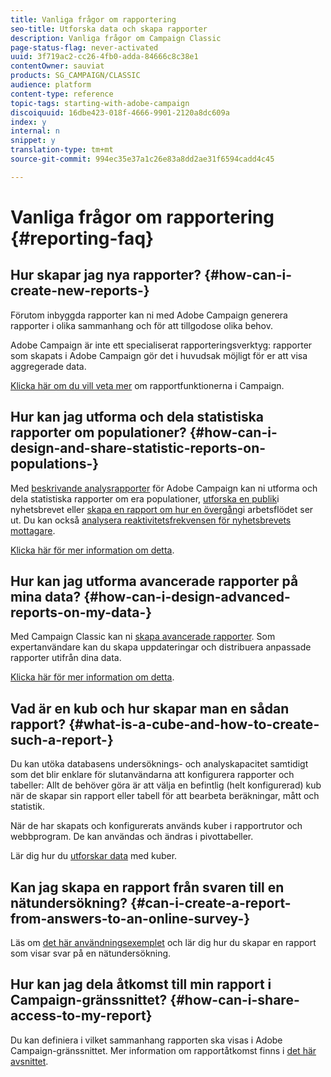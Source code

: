 ```yaml
---
title: Vanliga frågor om rapportering
seo-title: Utforska data och skapa rapporter
description: Vanliga frågor om Campaign Classic
page-status-flag: never-activated
uuid: 3f719ac2-cc26-4fb0-adda-84666c8c38e1
contentOwner: sauviat
products: SG_CAMPAIGN/CLASSIC
audience: platform
content-type: reference
topic-tags: starting-with-adobe-campaign
discoiquuid: 16dbe423-018f-4666-9901-2120a8dc609a
index: y
internal: n
snippet: y
translation-type: tm+mt
source-git-commit: 994ec35e37a1c26e83a8dd2ae31f6594cadd4c45

---
```



# Vanliga frågor om rapportering {#reporting-faq}

## Hur skapar jag nya rapporter? {#how-can-i-create-new-reports-}

Förutom inbyggda rapporter kan ni med Adobe Campaign generera rapporter i olika sammanhang och för att tillgodose olika behov.

Adobe Campaign är inte ett specialiserat rapporteringsverktyg: rapporter som skapats i Adobe Campaign gör det i huvudsak möjligt för er att visa aggregerade data.

[Klicka här om du vill veta mer](../../reporting/using/about-adobe-campaign-reporting-tools.md) om rapportfunktionerna i Campaign.

## Hur kan jag utforma och dela statistiska rapporter om populationer? {#how-can-i-design-and-share-statistic-reports-on-populations-}

Med [beskrivande analysrapporter](../../reporting/using/about-descriptive-analysis.md) för Adobe Campaign kan ni utforma och dela statistiska rapporter om era populationer, [utforska en publik](../../reporting/using/use-cases.md#analyzing-a-population)i nyhetsbrevet eller [skapa en rapport om hur en övergång](../../reporting/using/use-cases.md#analyzing-a-transition-target-in-a-workflow)i arbetsflödet ser ut. Du kan också [analysera reaktivitetsfrekvensen för nyhetsbrevets mottagare](../../reporting/using/use-cases.md#analyzing-recipient-tracking-logs).

[Klicka här för mer information om detta](../../reporting/using/about-descriptive-analysis.md).

## Hur kan jag utforma avancerade rapporter på mina data? {#how-can-i-design-advanced-reports-on-my-data-}

Med Campaign Classic kan ni [skapa avancerade rapporter](../../reporting/using/about-reports-creation-in-campaign.md). Som expertanvändare kan du skapa uppdateringar och distribuera anpassade rapporter utifrån dina data.

[Klicka här för mer information om detta](../../reporting/using/about-reports-creation-in-campaign.md).

## Vad är en kub och hur skapar man en sådan rapport? {#what-is-a-cube-and-how-to-create-such-a-report-}

Du kan utöka databasens undersöknings- och analyskapacitet samtidigt som det blir enklare för slutanvändarna att konfigurera rapporter och tabeller: Allt de behöver göra är att välja en befintlig (helt konfigurerad) kub när de skapar sin rapport eller tabell för att bearbeta beräkningar, mått och statistik.

När de har skapats och konfigurerats används kuber i rapportrutor och webbprogram. De kan användas och ändras i pivottabeller.

Lär dig hur du [utforskar data](../../reporting/using/using-cubes-to-explore-data.md) med kuber.

## Kan jag skapa en rapport från svaren till en nätundersökning? {#can-i-create-a-report-from-answers-to-an-online-survey-}

Läs om [det här användningsexemplet](../../reporting/using/use-case--displaying-report-on-answers-to-an-online-survey.md) och lär dig hur du skapar en rapport som visar svar på en nätundersökning.

## Hur kan jag dela åtkomst till min rapport i Campaign-gränssnittet? {#how-can-i-share-access-to-my-report}

Du kan definiera i vilket sammanhang rapporten ska visas i Adobe Campaign-gränssnittet. Mer information om rapportåtkomst finns i [det här avsnittet](../../reporting/using/configuring-access-to-the-report.md).
